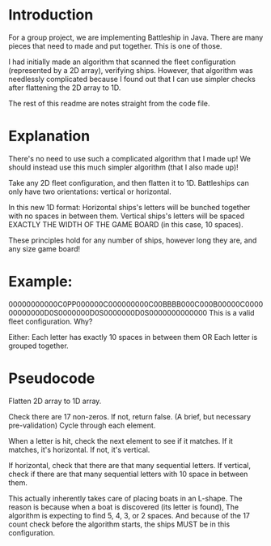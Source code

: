 # Introduction

For a group project, we are implementing Battleship in Java. There are many pieces that need to made and put together. This is one of those.

I had initially made an algorithm that scanned the fleet configuration (represented by a 2D array), verifying ships. However, that algorithm was needlessly complicated because I found out that I can use simpler checks after flattening the 2D array to 1D.

The rest of this readme are notes straight from the code file.

# Explanation

There's no need to use such a complicated algorithm that I made up!
We should instead use this much simpler algorithm (that I also made up)!

Take any 2D fleet configuration, and then flatten it to 1D.
Battleships can only have two orientations: vertical or horizontal.

In this new 1D format:
Horizontal ships's letters will be bunched together with no spaces in between them.
Vertical ships's letters will be spaced EXACTLY THE WIDTH OF THE GAME BOARD (in this case, 10 spaces).

These principles hold for any number of ships, however long they are, and any size game board!

# Example:
00000000000C0PP000000C000000000C00BBBB000C000B00000C000000000000D0S0000000D0S0000000D0S0000000000000
This is a valid fleet configuration. Why?

Either:
Each letter has exactly 10 spaces in between them OR
Each letter is grouped together.

# Pseudocode
Flatten 2D array to 1D array.

Check there are 17 non-zeros. If not, return false. (A brief, but necessary pre-validation)
Cycle through each element.

When a letter is hit, check the next element to see if it matches.
If it matches, it's horizontal. If not, it's vertical.

If horizontal, check that there are that many sequential letters.
If vertical, check if there are that many sequential letters with 10 space in between them.

This actually inherently takes care of placing boats in an L-shape.
The reason is because when a boat is discovered (its letter is found),
The algorithm is expecting to find 5, 4, 3, or 2 spaces.
And because of the 17 count check before the algorithm starts,
the ships MUST be in this configuration.